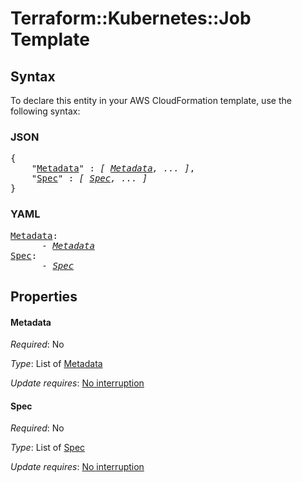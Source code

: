 # Terraform::Kubernetes::Job Template

## Syntax

To declare this entity in your AWS CloudFormation template, use the following syntax:

### JSON

<pre>
{
    "<a href="#metadata" title="Metadata">Metadata</a>" : <i>[ <a href="template-metadata.md">Metadata</a>, ... ]</i>,
    "<a href="#spec" title="Spec">Spec</a>" : <i>[ <a href="template-spec.md">Spec</a>, ... ]</i>
}
</pre>

### YAML

<pre>
<a href="#metadata" title="Metadata">Metadata</a>: <i>
      - <a href="template-metadata.md">Metadata</a></i>
<a href="#spec" title="Spec">Spec</a>: <i>
      - <a href="template-spec.md">Spec</a></i>
</pre>

## Properties

#### Metadata

_Required_: No

_Type_: List of <a href="template-metadata.md">Metadata</a>

_Update requires_: [No interruption](https://docs.aws.amazon.com/AWSCloudFormation/latest/UserGuide/using-cfn-updating-stacks-update-behaviors.html#update-no-interrupt)

#### Spec

_Required_: No

_Type_: List of <a href="template-spec.md">Spec</a>

_Update requires_: [No interruption](https://docs.aws.amazon.com/AWSCloudFormation/latest/UserGuide/using-cfn-updating-stacks-update-behaviors.html#update-no-interrupt)

